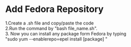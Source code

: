 # Add Fedora Repository
1.Create a .sh file and copy/paste the code  
2.Run the command by "bash file_name.sh".  
3. Now you can install any package form Fedora by typing  
"sudo yum --enablerepo=epel install [package] "
